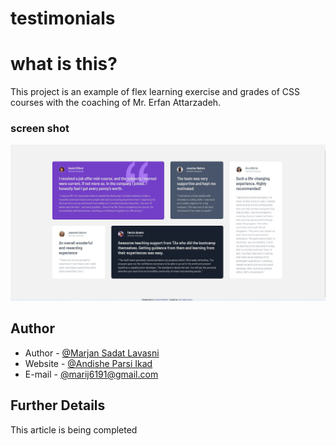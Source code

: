 # testimonials

# what is this?

This project is an example of flex learning exercise and grades of CSS courses with the coaching of Mr. Erfan Attarzadeh.

### screen shot

![Screen Shot](./SCREENSHOT.JPG)

## Author

- Author - [@Marjan Sadat Lavasni](https://github.com/morvarid61)
- Website - [@Andishe Parsi Ikad](https://andishehparsi.ir/)
- E-mail - [@marij6191@gmail.com](marij6191@gmail.com)

## Further Details

This article is being completed